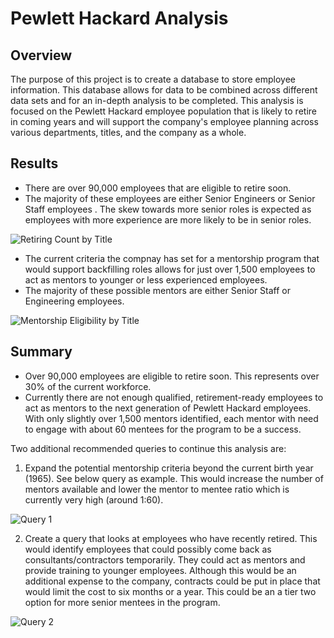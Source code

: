 # Pewlett Hackard Analysis 

## Overview 
The purpose of this project is to create a database to store employee information. This database allows for data to be combined across different data sets and for an in-depth analysis to be completed. This analysis is focused on the Pewlett Hackard employee population that is likely to retire in coming years and will support the company's employee planning across various departments, titles, and the company as a whole.  

## Results
* There are over 90,000 employees that are eligible to retire soon. 
* The majority of these employees are either Senior Engineers or Senior Staff employees . The skew towards more senior roles is expected as employees with more experience are more likely to be in senior roles. 

![Retiring Count by Title](https://user-images.githubusercontent.com/91712554/143691386-5ee18099-c5d8-47ba-8dee-256531b25320.png)


* The current criteria the compnay has set for a mentorship program that would support backfilling roles allows for just over 1,500 employees to act as mentors to younger or less experienced employees. 
* The majority of these possible mentors are either Senior Staff or Engineering employees. 

![Mentorship Eligibility by Title](https://user-images.githubusercontent.com/91712554/143691395-4eee3741-19e9-4a15-a609-7086d5df862f.png)


## Summary  
* Over 90,000 employees are eligible to retire soon. This represents over 30% of the current workforce. 
* Currently there are not enough qualified, retirement-ready employees to act as mentors to the next generation of Pewlett Hackard employees. With only slightly over 1,500 mentors identified, each mentor with need to engage with about 60 mentees for the program to be a success.

Two additional recommended queries to continue this analysis are:
1. Expand the potential mentorship criteria beyond the current birth year (1965). See below query as example. This would increase the number of mentors available and lower the mentor to mentee ratio which is currently very high (around 1:60). 

![Query 1](https://user-images.githubusercontent.com/91712554/143691489-a0eb0aa7-cd1b-4fcd-b3d5-8cfbc08fdc40.png)


2. Create a query that looks at employees who have recently retired. This would identify employees that could possibly come back as consultants/contractors temporarily. They could act as mentors and provide training to younger employees. Although this would be an additional expense to the company, contracts could be put in place that would limit the cost to six months or a year. This could be an a tier two option for more senior mentees in the program. 

![Query 2](https://user-images.githubusercontent.com/91712554/143691492-5eed7717-989f-4833-aca7-189b0ed4bbb9.png)